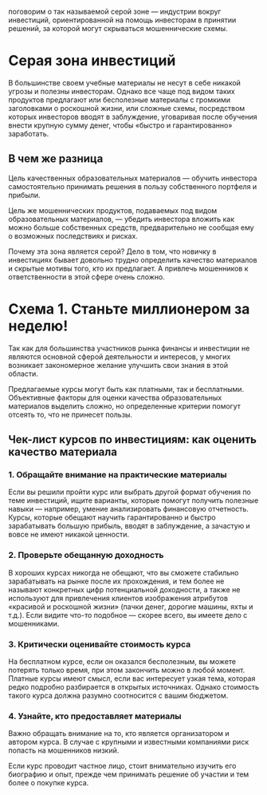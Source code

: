 поговорим о так называемой серой зоне — индустрии вокруг инвестиций, ориентированной на помощь инвесторам в принятии решений, за которой могут скрываться мошеннические схемы.

# Серая зона инвестиций
В большинстве своем учебные материалы не несут в себе никакой угрозы и полезны инвесторам. Однако все чаще под видом таких продуктов предлагают или бесполезные материалы с громкими заголовками о роскошной жизни, или сложные схемы, посредством которых инвесторов вводят в заблуждение, уговаривая после обучения внести крупную сумму денег, чтобы «быстро и гарантированно» заработать.

## В чем же разница
Цель качественных образовательных материалов — обучить инвестора самостоятельно принимать решения в пользу собственного портфеля и прибыли.

Цель же мошеннических продуктов, подаваемых под видом образовательных материалов, — убедить инвестора вложить как можно больше собственных средств, предварительно не сообщая ему о возможных последствиях и рисках.

Почему эта зона является серой? Дело в том, что новичку в инвестициях бывает довольно трудно определить качество материалов и скрытые мотивы того, кто их предлагает. А привлечь мошенников к ответственности в этой сфере очень сложно.

# Схема 1. Станьте миллионером за неделю!
Так как для большинства участников рынка финансы и инвестиции не являются основной сферой деятельности и интересов, у многих возникает закономерное желание улучшить свои знания в этой области.

Предлагаемые курсы могут быть как платными, так и бесплатными. Объективные факторы для оценки качества образовательных материалов выделить сложно, но определенные критерии помогут отсеять то, что не принесет пользы.
## Чек-лист курсов по инвестициям: как оценить качество материала
### 1. Обращайте внимание на практические материалы
Если вы решили пройти курс или выбрать другой формат обучения по теме инвестиций, ищите варианты, которые помогут получить полезные навыки — например, умение анализировать финансовую отчетность. Курсы, которые обещают научить гарантированно и быстро зарабатывать большую прибыль, вводят в заблуждение, а зачастую и вовсе не имеют никакой ценности.

### 2. Проверьте обещанную доходность
В хороших курсах никогда не обещают, что вы сможете стабильно зарабатывать на рынке после их прохождения, и тем более не называют конкретных цифр потенциальной доходности, а также не используют для привлечения клиентов изображения атрибутов «красивой и роскошной жизни» (пачки денег, дорогие машины, яхты и т.д.). Если видите что-то подобное — скорее всего, вы имеете дело с мошенниками.

### 3. Критически оценивайте стоимость курса
На бесплатном курсе, если он оказался бесполезным, вы можете потерять только время, при этом закончить можно в любой момент. Платные курсы имеют смысл, если вас интересует узкая тема, которая редко подробно разбирается в открытых источниках. Однако стоимость такого курса должна разумно соотносится с вашим бюджетом.

### 4. Узнайте, кто предоставляет материалы
Важно обращать внимание на то, кто является организатором и автором курса. В случае с крупными и известными компаниями риск попасть на мошенников низкий.

Если курс проводит частное лицо, стоит внимательно изучить его биографию и опыт, прежде чем принимать решение об участии и тем более о покупке курса.



